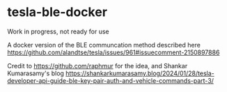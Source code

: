 # tesla-ble-docker

Work in progress, not ready for use

A docker version of the BLE communcation method described here https://github.com/alandtse/tesla/issues/961#issuecomment-2150897886 

Credit to https://github.com/raphmur for the idea, and Shankar Kumarasamy's blog https://shankarkumarasamy.blog/2024/01/28/tesla-developer-api-guide-ble-key-pair-auth-and-vehicle-commands-part-3/

